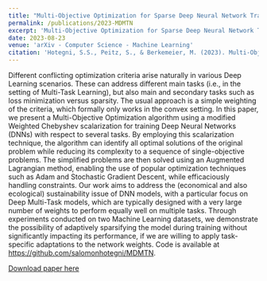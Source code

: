 ```yaml
---
title: "Multi-Objective Optimization for Sparse Deep Neural Network Training"
permalink: /publications/2023-MDMTN
excerpt: 'Multi-Objective Optimization for Sparse Deep Neural Network Training'
date: 2023-08-23
venue: 'arXiv - Computer Science - Machine Learning'
citation: 'Hotegni, S.S., Peitz, S., & Berkemeier, M. (2023). Multi-Objective Optimization for Sparse Deep Neural Network Training.'
---
```



Different conflicting optimization criteria arise naturally in various Deep Learning scenarios. These can address different main tasks (i.e., in the setting of Multi-Task Learning), but also main and secondary tasks such as loss minimization versus sparsity. The usual approach is a simple weighting of the criteria, which formally only works in the convex setting. In this paper, we present a Multi-Objective Optimization algorithm using a modified Weighted Chebyshev scalarization for training Deep Neural Networks (DNNs) with respect to several tasks. By employing this scalarization technique, the algorithm can identify all optimal solutions of the original problem while reducing its complexity to a sequence of single-objective problems. The simplified problems are then solved using an Augmented Lagrangian method, enabling the use of popular optimization techniques such as Adam and Stochastic Gradient Descent, while efficaciously handling constraints. Our work aims to address the (economical and also ecological) sustainability issue of DNN models, with a particular focus on Deep Multi-Task models, which are typically designed with a very large number of weights to perform equally well on multiple tasks. Through experiments conducted on two Machine Learning datasets, we demonstrate the possibility of adaptively sparsifying the model during training without significantly impacting its performance, if we are willing to apply task-specific adaptations to the network weights. Code is available at https://github.com/salomonhotegni/MDMTN.


[Download paper here](https://arxiv.org/pdf/2308.12243.pdf)
